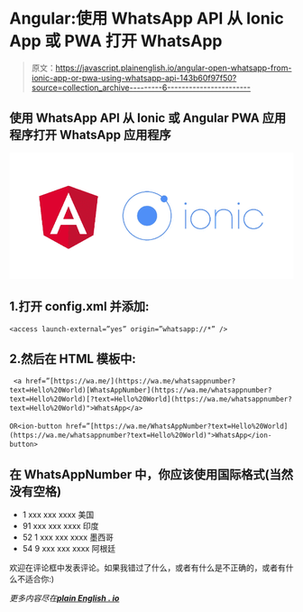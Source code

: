 # Angular:使用 WhatsApp API 从 Ionic App 或 PWA 打开 WhatsApp

> 原文：<https://javascript.plainenglish.io/angular-open-whatsapp-from-ionic-app-or-pwa-using-whatsapp-api-143b60f97f50?source=collection_archive---------6----------------------->

## 使用 WhatsApp API 从 Ionic 或 Angular PWA 应用程序打开 WhatsApp 应用程序

![](img/cb3418c07686d1cfa5cdb0f6b8f8648b.png)

## 1.打开 config.xml 并添加:

```
<access launch-external=”yes” origin=”whatsapp://*” />
```

## 2.然后在 HTML 模板中:

```
 <a href=”[https://wa.me/](https://wa.me/whatsappnumber?text=Hello%20World)[WhatsAppNumber](https://wa.me/whatsappnumber?text=Hello%20World)[?text=Hello%20World](https://wa.me/whatsappnumber?text=Hello%20World)">WhatsApp</a>

OR<ion-button href=”[https://wa.me/WhatsAppNumber?text=Hello%20World](https://wa.me/whatsappnumber?text=Hello%20World)">WhatsApp</ion-button> 
```

## 在 WhatsAppNumber 中，你应该使用国际格式(当然没有空格)

*   1 xxx xxx xxxx 美国
*   91 xxx xxx xxxx 印度
*   52 1 xxx xxx xxxx 墨西哥
*   54 9 xxx xxx xxxx 阿根廷

欢迎在评论框中发表评论。如果我错过了什么，或者有什么是不正确的，或者有什么不适合你:)

*更多内容尽在*[***plain English . io***](http://plainenglish.io)